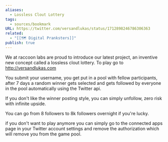 ```yaml
---
aliases:
  - Lossless Clout Lottery
tags:
  - sources/bookmark
URL: https://twitter.com/versandlukas/status/1712898246786306363
related:
  - "[[🗺️ Digital Pranksters]]"
publish: true
---
```

We at raccoon labs are proud to introduce our latest project, an inventive new concept called a lossless clout lottery. To play go to http://versandlukas.com

You submit your username, you get put in a pool with fellow participants, after 7 days a random winner gets selected and gets followed by everyone in the pool automatically using the Twitter api.

If you don't like the winner posting style, you can simply unfollow, zero risk with infinite upside.

You can go from 8 followers to 8k followers overnight if you're lucky. 

if you don't want to play anymore you can simply go to the connected apps page in your Twitter account settings and remove the authorization which will remove you from the game pool.
